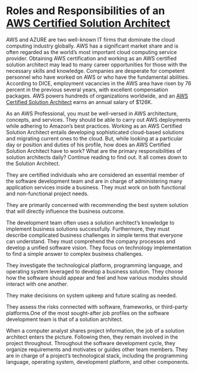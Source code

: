 # Roles and Responsibilities of an [AWS Certified Solution Architect]

[//]: # (Any comments)

[AWS Certified Solution Architect]: <https://www.netcomlearning.com/vendors/aws-training.phtml?advid=1356>

AWS and AZURE are two well-known IT firms that dominate the cloud computing industry globally. AWS has a significant market share and is often regarded as the world’s most important cloud computing service provider. Obtaining AWS certification and working as an AWS certified solution architect may lead to many career opportunities for those with the necessary skills and knowledge.
Companies are desperate for competent personnel who have worked on AWS or who have the fundamental abilities. According to DICE, employment vacancies in the AWS area have risen by 76 percent in the previous several years, with excellent compensation packages.
AWS powers hundreds of organizations worldwide, and an [AWS Certified Solution Architect] earns an annual salary of $126K. 

[//]: # (Any comments)

[AWS Certified Solution Architect]: https://www.netcomlearning.com/aws-architect-training/product/1354/?advid=1356&utm_source=ayush&utm_medium=referral&utm_campaign=aws

As an AWS Professional, you must be well-versed in AWS architecture, concepts, and services. They should be able to carry out AWS deployments while adhering to Amazon’s best practices.
Working as an AWS Certified Solution Architect entails developing sophisticated cloud-based solutions and migrating current ones to the cloud. But, while looking at a particular day or position and duties of his profile, how does an AWS Certified Solution Architect have to work? What are the primary responsibilities of solution architects daily? Continue reading to find out.
It all comes down to the Solution Architect.

They are certified individuals who are considered an essential member of the software development team and are in charge of administering many application services inside a business.
They must work on both functional and non-functional project needs.

They are primarily concerned with recommending the best system solution that will directly influence the business outcome.

The development team often uses a solution architect’s knowledge to implement business solutions successfully. Furthermore, they must describe complicated business challenges in simple terms that everyone can understand. They must comprehend the company processes and develop a unified software vision.
They focus on technology implementation to find a simple answer to complex business challenges.

They investigate the technological platform, programming language, and operating system leveraged to develop a business solution. They choose how the software should appear and feel and how various modules should interact with one another.

They make decisions on system upkeep and future scaling as needed.

They assess the risks connected with software, frameworks, or third-party platforms.One of the most sought-after job profiles on the software development team is that of a solution architect.

When a computer analyst shares project information, the job of a solution architect enters the picture. Following then, they remain involved in the project throughout. Throughout the software development cycle, they organize requirements and motivates or guides other team members. They are in charge of a project’s technological stack, including the programming language, operating system, development platform, and other components.
